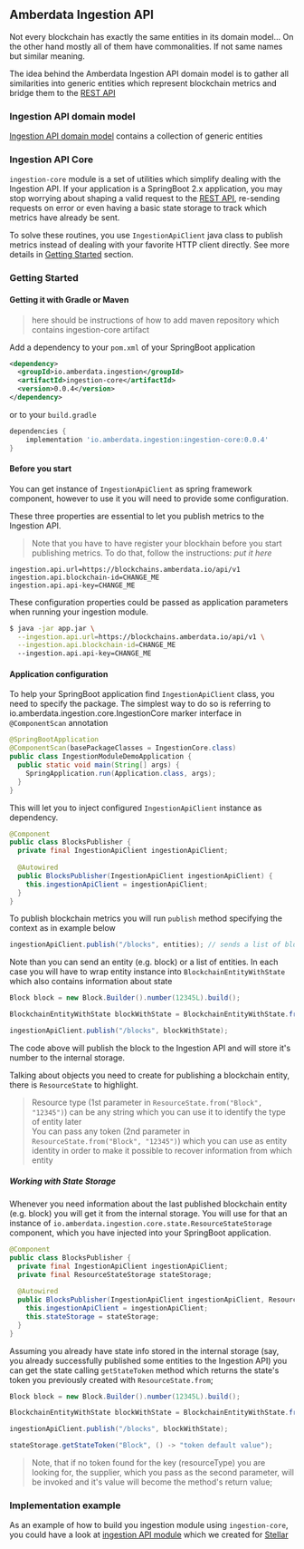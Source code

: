 ## Amberdata Ingestion API

Not every blockchain has exactly the same entities in its domain model... On the other hand mostly all of them have commonalities. If not same names but similar meaning. 

The idea behind the Amberdata Ingestion API domain model is to gather all similarities 
into generic entities which represent blockchain metrics and bridge them to the [REST API](https://blockchains.amberdata.io/api/v1/spec)


### Ingestion API domain model

[Ingestion API domain model](https://github.com/amberdata/ingestion-domain-model/blob/master/README.md#getting-started) contains a collection of generic entities 

### Ingestion API Core

`ingestion-core` module is a set of utilities which simplify dealing with the Ingestion API. 
If your application is a SpringBoot 2.x application, 
you may stop worrying about shaping a valid request to the [REST API](https://blockchains.amberdata.io/api/v1/spec),
re-sending requests on error or even having a basic state storage to track which metrics have already be sent.

To solve these routines, you use `IngestionApiClient` java class to publish metrics instead of dealing with your favorite HTTP client directly.
See more details in [Getting Started](#getting-started) section.

### Getting Started

#### Getting it with Gradle or Maven

> here should be instructions of how to add maven repository which contains ingestion-core artifact

Add a dependency to your `pom.xml` of your SpringBoot application

```xml
<dependency>
  <groupId>io.amberdata.ingestion</groupId>
  <artifactId>ingestion-core</artifactId>
  <version>0.0.4</version>
</dependency>

```

or to your `build.gradle`

```gradle
dependencies {
    implementation 'io.amberdata.ingestion:ingestion-core:0.0.4'
}
```

#### Before you start

You can get instance of `IngestionApiClient` as spring framework component, however to use it you will need to provide some configuration.

These three properties are essential to let you publish metrics to the Ingestion API. 

> Note that you have to have register your blockhain before you start publishing metrics. To do that, follow the instructions: *put it here*

```properties
ingestion.api.url=https://blockchains.amberdata.io/api/v1
ingestion.api.blockchain-id=CHANGE_ME
ingestion.api.api-key=CHANGE_ME
```

These configuration properties could be passed as application parameters when running your ingestion module. 

```bash
$ java -jar app.jar \
  --ingestion.api.url=https://blockchains.amberdata.io/api/v1 \
  --ingestion.api.blockchain-id=CHANGE_ME
  --ingestion.api.api-key=CHANGE_ME
```

#### Application configuration

To help your SpringBoot application find `IngestionApiClient` class, you need to specify the package.
The simplest way to do so is referring to io.amberdata.ingestion.core.IngestionCore marker interface in` @ComponentScan` annotation

```java 
@SpringBootApplication
@ComponentScan(basePackageClasses = IngestionCore.class)
public class IngestionModuleDemoApplication {
  public static void main(String[] args) {
    SpringApplication.run(Application.class, args);
  }
}
```

This will let you to inject configured `IngestionApiClient` instance as dependency. 

```java 
@Component
public class BlocksPublisher {
  private final IngestionApiClient ingestionApiClient;
  
  @Autowired
  public BlocksPublisher(IngestionApiClient ingestionApiClient) {
    this.ingestionApiClient = ingestionApiClient;
  }
}
```


To publish blockchain metrics you will run `publish` method specifying the context as in example below

```java 
ingestionApiClient.publish("/blocks", entities); // sends a list of block entities to the ingestion API endpoint 
```

Note than you can send an entity (e.g. block) or a list of entities. 
In each case you will have to wrap entity instance into `BlockchainEntityWithState` which also contains information about state

```java 
Block block = new Block.Builder().number(12345L).build();

BlockchainEntityWithState blockWithState = BlockchainEntityWithState.from(block, ResourceState.from("Block", "12345");

ingestionApiClient.publish("/blocks", blockWithState);
```

The code above will publish the block to the Ingestion API and will store it's number to the internal storage. 

Talking about objects you need to create for publishing a blockchain entity, there is `ResourceState` to highlight.

> Resource type (1st parameter in `ResourceState.from("Block", "12345")`) can be any string which you can use it to identify the type of entity later  
> You can pass any token (2nd parameter in `ResourceState.from("Block", "12345")`) which you can use as entity identity in order to make it possible to recover information from which entity 

##### Working with State Storage

Whenever you need information about the last published blockchain entity (e.g. block) you will get it from the internal storage.
You will use for that an instance of `io.amberdata.ingestion.core.state.ResourceStateStorage` component, which you have injected into your SpringBoot application.

```java 
@Component
public class BlocksPublisher {
  private final IngestionApiClient ingestionApiClient;
  private final ResourceStateStorage stateStorage;
  
  @Autowired
  public BlocksPublisher(IngestionApiClient ingestionApiClient, ResourceStateStorage stateStorage) {
    this.ingestionApiClient = ingestionApiClient;
    this.stateStorage = stateStorage;
  }
}
```

Assuming you already have state info stored in the internal storage (say, you already successfully published some entities to the Ingestion API)
you can get the state calling `getStateToken` method which returns the state's token you previously created with `ResourceState.from`;

```java 
Block block = new Block.Builder().number(12345L).build();

BlockchainEntityWithState blockWithState = BlockchainEntityWithState.from(block, ResourceState.from("Block", 12345L);

ingestionApiClient.publish("/blocks", blockWithState);

stateStorage.getStateToken("Block", () -> "token default value"); 
```

> Note, that if no token found for the key (resourceType) you are looking for, 
the supplier, which you pass as the second parameter, will be invoked and it's value will become the method's return value;


### Implementation example

As an example of how to build you ingestion module using `ingestion-core`, you could have a look at [ingestion API module](https://github.com/amberdata/stellar-ingestion-api-module) which we created for [Stellar](https://www.stellar.org)  
